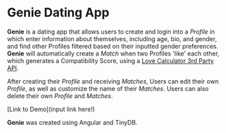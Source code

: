 # Genie Dating App

**Genie** is a dating app that allows users to create and login into a *Profile* in which enter information about themselves, including age, bio, and gender, and find other Profiles filtered based on their inputted gender preferences. **Genie** will automatically create a *Match* when two Profiles 'like' each other, which generates a Compatibility Score, using a [Love Calculator 3rd Party API](https://rapidapi.com/ajith/api/love-calculator). 

After creating their *Profile* and receiving *Matches*, Users can edit their own *Profile*, as well as customize the name of their *Matches*. Users can also delete their own *Profile* and *Matches*.

[Link to Demo](input link here!)

**Genie** was created using Angular and TinyDB.
